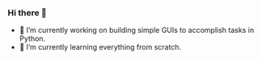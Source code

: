 ### Hi there 👋

<!--
**ScrivenerPrime/ScrivenerPrime** is a ✨ _special_ ✨ repository because its `README.md` (this file) appears on your GitHub profile.
-->
- 🔭 I’m currently working on building simple GUIs to accomplish tasks in Python.
- 🌱 I’m currently learning everything from scratch.
